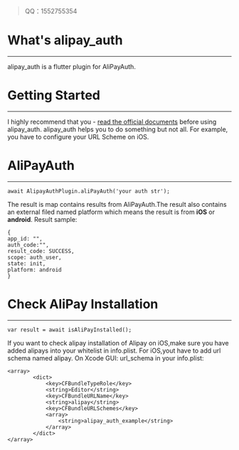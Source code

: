 >QQ：1552755354

# What's alipay_auth
***
alipay_auth is a flutter plugin for AliPayAuth.

# Getting Started
***

I highly recommend that you - [read the official documents](https://opendocs.alipay.com/open/218/sxc60m) before using alipay_auth.
alipay_auth helps you to do something but not all. For example, you have to configure your URL Scheme on iOS.

# AliPayAuth
***
```
await AlipayAuthPlugin.aliPayAuth('your auth str');
```

The result is map contains results from AliPayAuth.The result also contains an external filed named platform 
which means the result is from **iOS** or **android**. Result sample:

```
{
app_id: "",
auth_code:"",
result_code: SUCCESS,
scope: auth_user,
state: init,
platform: android
}
```

# Check AliPay Installation
***

```
var result = await isAliPayInstalled();
```

If you want to check alipay installation of Alipay on iOS,make sure you have added alipays into your whitelist in info.plist.
For iOS,yout have to add url schema named alipay. On Xcode GUI: url_schema
in your info.plist:

```
<array>
   		<dict>
   			<key>CFBundleTypeRole</key>
   			<string>Editor</string>
   			<key>CFBundleURLName</key>
   			<string>alipay</string>
   			<key>CFBundleURLSchemes</key>
   			<array>
   				<string>alipay_auth_example</string>
   			</array>
   		</dict>
</array>
```

